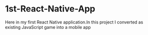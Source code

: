 # 1st-React-Native-App
Here in my first React Native application.In this project I converted as existing JavaScript game into a mobile app
